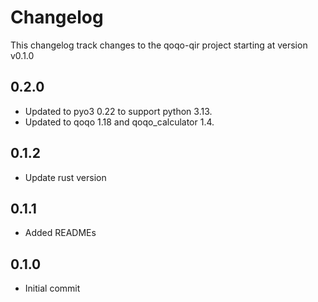 # Changelog

This changelog track changes to the qoqo-qir project starting at version v0.1.0

## 0.2.0

* Updated to pyo3 0.22 to support python 3.13.
* Updated to qoqo 1.18 and qoqo_calculator 1.4.

## 0.1.2

* Update rust version

## 0.1.1

* Added READMEs

## 0.1.0

* Initial commit

